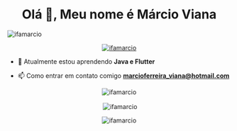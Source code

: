 <h1 align="center">Olá 👋, Meu nome é Márcio Viana</h1>
<p align="left"> <img src="https://komarev.com/ghpvc/?username=ifamarcio&label=Profile%20views&color=0e75b6&style=flat" alt="ifamarcio" /> </p>

<p align="center"> <a href="https://github.com/ryo-ma/github-profile-trophy"><img src="https://github-profile-trophy.vercel.app/?username=ifamarcio&theme=nord&margin-w=15" alt="ifamarcio" /></a> </p>


- 🌱 Atualmente estou aprendendo **Java e Flutter**


- 📫 Como entrar em contato comigo **marcioferreira_viana@hotmail.com**


<p align="center"><img align="center" src="https://github-readme-stats.vercel.app/api/top-langs?username=ifamarcio&show_icons=true&locale=pt-br&count_private=true&langs_count=10&theme=nord" alt="ifamarcio" /></p>

<p align="center">&nbsp;<img align="center" src="https://github-readme-stats.vercel.app/api?username=ifamarcio&show_icons=true&locale=pt-br&count_private=true&theme=nord" alt="ifamarcio" /></p>

<p align="center"><img align="center" src="https://github-readme-streak-stats.herokuapp.com/?user=ifamarcio&locale=pt-br&theme=nord&count_private=true" alt="ifamarcio" /></p>

